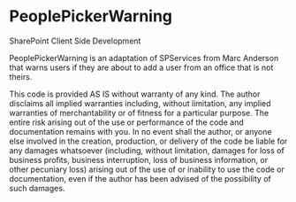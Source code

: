 PeoplePickerWarning
===============

SharePoint Client Side Development

PeoplePickerWarning is an adaptation of SPServices from Marc Anderson that warns users if they are about to add a user from an office that is not theirs. 

This code is provided AS IS without warranty of any kind. The author disclaims all implied warranties including, without limitation, any implied warranties of merchantability or of fitness for a particular purpose. The entire risk arising out of the use or performance of the code and documentation remains with you. In no event shall the author, or anyone else involved in the creation, production, or delivery of the code be liable for any damages whatsoever (including, without limitation, damages for loss of business profits, business interruption, loss of business information, or other pecuniary loss) arising out of the use of or inability to use the code or documentation, even if the author has been advised of the possibility of such damages.